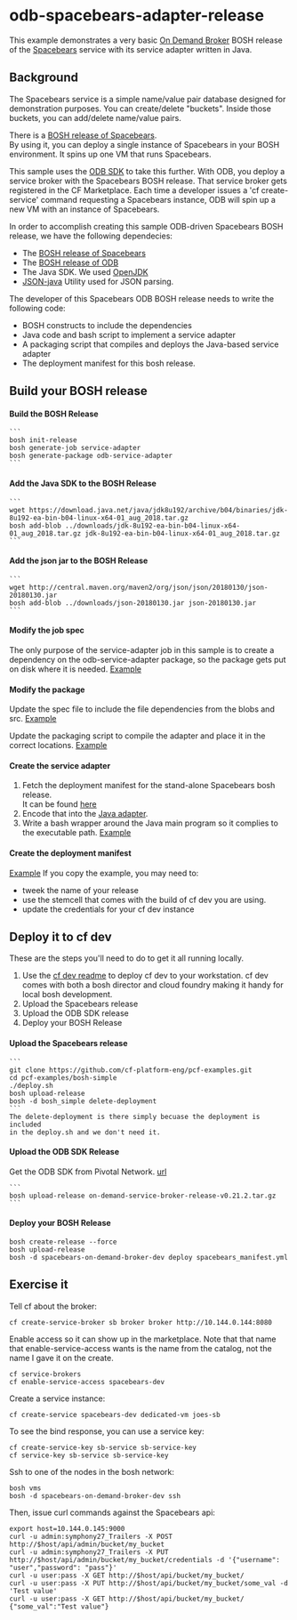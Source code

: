 # odb-spacebears-adapter-release

This example demonstrates a very basic 
[On Demand Broker](https://github.com/pivotal-cf/on-demand-services-sdk) 
BOSH release of the 
[Spacebears](https://github.com/cf-platform-eng/pcf-examples/blob/master/src/README.md) 
service with its service adapter written in Java. 


## Background

The Spacebears service is a simple name/value pair database designed
for demonstration purposes.  You can create/delete "buckets".  Inside those
buckets, you can add/delete name/value pairs. 

There is a [BOSH release of Spacebears](https://github.com/cf-platform-eng/pcf-examples/tree/master/bosh-simple).  
By using it, you can deploy a single instance of Spacebears in your 
BOSH environment. It spins up one VM that runs Spacebears.

This sample uses the [ODB SDK](https://docs.pivotal.io/svc-sdk/odb/0-21/index.html) 
to take this further. With ODB, you deploy a service broker with the 
Spacebears BOSH release. That service broker gets registered in the 
CF Marketplace. Each time a developer issues a 'cf create-service' command 
requesting a Spacebears instance, ODB will spin up a new VM with 
an instance of Spacebears. 

In order to accomplish creating this sample ODB-driven Spacebears BOSH release, 
we have the following dependecies: 
 - The [BOSH release of Spacebears](https://github.com/cf-platform-eng/pcf-examples/tree/master/bosh-simple)
 - The [BOSH release of ODB](https://github.com/pivotal-cf/on-demand-service-broker-release)
 - The Java SDK. We used [OpenJDK](http://openjdk.java.net/)
 - [JSON-java](https://github.com/stleary/JSON-java) Utility used for JSON parsing.
 
The developer of this Spacebears ODB BOSH release needs to write the following code: 
 - BOSH constructs to include the dependencies
 - Java code and bash script to implement a service adapter
 - A packaging script that compiles and deploys the Java-based service adapter
 - The deployment manifest for this bosh release. 
 
## Build your BOSH release

#### Build the BOSH Release 
    ```
    bosh init-release
    bosh generate-job service-adapter
    bosh generate-package odb-service-adapter
    ```

#### Add the Java SDK to the BOSH Release 
    ```
    wget https://download.java.net/java/jdk8u192/archive/b04/binaries/jdk-8u192-ea-bin-b04-linux-x64-01_aug_2018.tar.gz
    bosh add-blob ../downloads/jdk-8u192-ea-bin-b04-linux-x64-01_aug_2018.tar.gz jdk-8u192-ea-bin-b04-linux-x64-01_aug_2018.tar.gz
    ```

#### Add the json jar to the BOSH Release
    ```
    wget http://central.maven.org/maven2/org/json/json/20180130/json-20180130.jar
    bosh add-blob ../downloads/json-20180130.jar json-20180130.jar
    ```

#### Modify the job spec
The only purpose of the service-adapter job in this sample is to create a dependency on the
odb-service-adapter package, so the package gets put on disk where it is needed. 
[Example](https://github.com/cf-platform-eng/pcf-examples/blob/master/odb-spacebears-adapter-release/jobs/service-adapter/spec)

#### Modify the package
Update the spec file to include the file dependencies from the blobs and src. 
[Example](https://github.com/cf-platform-eng/pcf-examples/blob/master/odb-spacebears-adapter-release/packages/odb-service-adapter/spec)

Update the packaging script to compile the adapter and place it in the correct locations. 
[Example](https://github.com/cf-platform-eng/pcf-examples/blob/master/odb-spacebears-adapter-release/packages/odb-service-adapter/packaging)  

#### Create the service adapter
  1) Fetch the deployment manifest for the stand-alone Spacebears bosh release.  
     It can be found [here](https://github.com/cf-platform-eng/pcf-examples/blob/master/bosh-simple/manifests/lite_manifest.yml)
  2) Encode that into the [Java adapter](https://github.com/cf-platform-eng/pcf-examples/blob/master/odb-spacebears-adapter-release/src/example/OdbSpacebearsAdapter.java). 
  3) Write a bash wrapper around the Java main program so it complies to the 
     executable path.  [Example](https://github.com/cf-platform-eng/pcf-examples/blob/master/odb-spacebears-adapter-release/src/code.sh)
  
#### Create the deployment manifest
[Example](https://github.com/cf-platform-eng/pcf-examples/blob/master/odb-spacebears-adapter-release/spacebears_manifest.yml)
If you copy the example, you may need to: 
  - tweek the name of your release
  - use the stemcell that comes with the build of cf dev you are using. 
  - update the credentials for your cf dev instance 
  
  
## Deploy it to cf dev  

These are the steps you'll need to do to get it all running locally. 
  1) Use the [cf dev readme](https://github.com/cloudfoundry-incubator/cfdev) to deploy cf dev 
     to your workstation.  cf dev comes with both a bosh director and cloud foundry making it 
     handy for local bosh development.  
  2) Upload the Spacebears release
  3) Upload the ODB SDK release
  4) Deploy your BOSH Release
  
 #### Upload the Spacebears release
    ```
    git clone https://github.com/cf-platform-eng/pcf-examples.git
    cd pcf-examples/bosh-simple
    ./deploy.sh
    bosh upload-release
    bosh -d bosh_simple delete-deployment
    ```
    The delete-deployment is there simply becuase the deployment is included 
    in the deploy.sh and we don't need it. 
 
 #### Upload the ODB SDK Release
  Get the ODB SDK from Pivotal Network. 
  [url](https://network.pivotal.io/api/v2/products/on-demand-services-sdk/releases/97789/product_files/135987/download)

    ```
    bosh upload-release on-demand-service-broker-release-v0.21.2.tar.gz
    ```

#### Deploy your BOSH Release 
```
bosh create-release --force
bosh upload-release
bosh -d spacebears-on-demand-broker-dev deploy spacebears_manifest.yml
```
 
## Exercise it

Tell cf about the broker:  
```
cf create-service-broker sb broker broker http://10.144.0.144:8080
```


Enable access so it can show up in the marketplace.   Note that that name that enable-service-access wants is the name from the catalog, not the name I gave it on the create. 
```
cf service-brokers
cf enable-service-access spacebears-dev
```

Create a service instance: 
```
cf create-service spacebears-dev dedicated-vm joes-sb
```

To see the bind response, you can use a service key: 
```
cf create-service-key sb-service sb-service-key
cf service-key sb-service sb-service-key
```

Ssh to one of the nodes in the bosh network: 
```
bosh vms
bosh -d spacebears-on-demand-broker-dev ssh
```

Then, issue curl commands against the Spacebears api: 
```
export host=10.144.0.145:9000
curl -u admin:symphony27_Trailers -X POST http://$host/api/admin/bucket/my_bucket
curl -u admin:symphony27_Trailers -X PUT http://$host/api/admin/bucket/my_bucket/credentials -d '{"username": "user","password": "pass"}'
curl -u user:pass -X GET http://$host/api/bucket/my_bucket/
curl -u user:pass -X PUT http://$host/api/bucket/my_bucket/some_val -d 'Test value'
curl -u user:pass -X GET http://$host/api/bucket/my_bucket/
{"some_val":"Test value"}
```